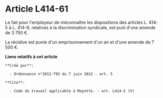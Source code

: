 # Article L414-61

Le fait pour l'employeur de méconnaître les dispositions des articles L. 414-5 à L. 414-8, relatives à la discrimination
syndicale, est puni d'une amende de 3 750 €. 

La récidive est punie d'un emprisonnement d'un an et d'une amende de 7 500 €.

**Liens relatifs à cet article**

	**Créé par**:

	  - Ordonnance n°2012-792 du 7 juin 2012 - art. 5

	**Cite**:

	  - Code du travail applicable à Mayotte. - art. L414-5 (V)
